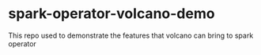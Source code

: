# spark-operator-volcano-demo
This repo used to demonstrate the features that volcano can bring to spark operator

